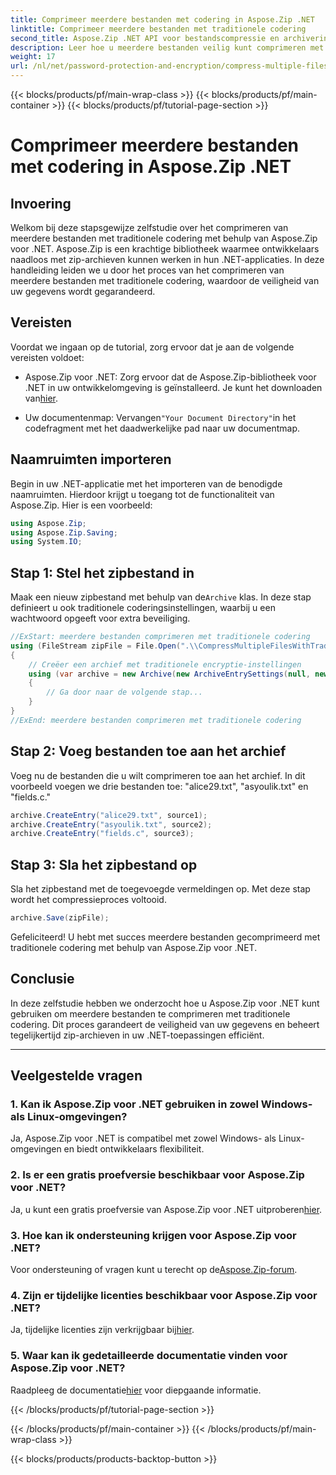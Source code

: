```yaml
---
title: Comprimeer meerdere bestanden met codering in Aspose.Zip .NET
linktitle: Comprimeer meerdere bestanden met traditionele codering
second_title: Aspose.Zip .NET API voor bestandscompressie en archivering
description: Leer hoe u meerdere bestanden veilig kunt comprimeren met behulp van traditionele codering in Aspose.Zip voor .NET. Verbeter de gegevensbescherming in uw .NET-applicaties.
weight: 17
url: /nl/net/password-protection-and-encryption/compress-multiple-files-traditional-encryption/
---
```


{{< blocks/products/pf/main-wrap-class >}}
{{< blocks/products/pf/main-container >}}
{{< blocks/products/pf/tutorial-page-section >}}

# Comprimeer meerdere bestanden met codering in Aspose.Zip .NET


## Invoering

Welkom bij deze stapsgewijze zelfstudie over het comprimeren van meerdere bestanden met traditionele codering met behulp van Aspose.Zip voor .NET. Aspose.Zip is een krachtige bibliotheek waarmee ontwikkelaars naadloos met zip-archieven kunnen werken in hun .NET-applicaties. In deze handleiding leiden we u door het proces van het comprimeren van meerdere bestanden met traditionele codering, waardoor de veiligheid van uw gegevens wordt gegarandeerd.

## Vereisten

Voordat we ingaan op de tutorial, zorg ervoor dat je aan de volgende vereisten voldoet:

-  Aspose.Zip voor .NET: Zorg ervoor dat de Aspose.Zip-bibliotheek voor .NET in uw ontwikkelomgeving is geïnstalleerd. Je kunt het downloaden van[hier](https://releases.aspose.com/zip/net/).

-  Uw documentenmap: Vervangen`"Your Document Directory"`in het codefragment met het daadwerkelijke pad naar uw documentmap.

## Naamruimten importeren

Begin in uw .NET-applicatie met het importeren van de benodigde naamruimten. Hierdoor krijgt u toegang tot de functionaliteit van Aspose.Zip. Hier is een voorbeeld:

```csharp
using Aspose.Zip;
using Aspose.Zip.Saving;
using System.IO;
```

## Stap 1: Stel het zipbestand in

 Maak een nieuw zipbestand met behulp van de`Archive` klas. In deze stap definieert u ook traditionele coderingsinstellingen, waarbij u een wachtwoord opgeeft voor extra beveiliging.

```csharp
//ExStart: meerdere bestanden comprimeren met traditionele codering
using (FileStream zipFile = File.Open(".\\CompressMultipleFilesWithTraditionalEncryption_out.zip", FileMode.Create))
{
    // Creëer een archief met traditionele encryptie-instellingen
    using (var archive = new Archive(new ArchiveEntrySettings(null, new TraditionalEncryptionSettings("p@s$"))))
    {
        // Ga door naar de volgende stap...
    }
}
//ExEnd: meerdere bestanden comprimeren met traditionele codering
```

## Stap 2: Voeg bestanden toe aan het archief

Voeg nu de bestanden die u wilt comprimeren toe aan het archief. In dit voorbeeld voegen we drie bestanden toe: "alice29.txt", "asyoulik.txt" en "fields.c."

```csharp
archive.CreateEntry("alice29.txt", source1);
archive.CreateEntry("asyoulik.txt", source2);
archive.CreateEntry("fields.c", source3);
```

## Stap 3: Sla het zipbestand op

Sla het zipbestand met de toegevoegde vermeldingen op. Met deze stap wordt het compressieproces voltooid.

```csharp
archive.Save(zipFile);
```

Gefeliciteerd! U hebt met succes meerdere bestanden gecomprimeerd met traditionele codering met behulp van Aspose.Zip voor .NET.

## Conclusie

In deze zelfstudie hebben we onderzocht hoe u Aspose.Zip voor .NET kunt gebruiken om meerdere bestanden te comprimeren met traditionele codering. Dit proces garandeert de veiligheid van uw gegevens en beheert tegelijkertijd zip-archieven in uw .NET-toepassingen efficiënt.

---

## Veelgestelde vragen

### 1. Kan ik Aspose.Zip voor .NET gebruiken in zowel Windows- als Linux-omgevingen?

Ja, Aspose.Zip voor .NET is compatibel met zowel Windows- als Linux-omgevingen en biedt ontwikkelaars flexibiliteit.

### 2. Is er een gratis proefversie beschikbaar voor Aspose.Zip voor .NET?

 Ja, u kunt een gratis proefversie van Aspose.Zip voor .NET uitproberen[hier](https://releases.aspose.com/).

### 3. Hoe kan ik ondersteuning krijgen voor Aspose.Zip voor .NET?

 Voor ondersteuning of vragen kunt u terecht op de[Aspose.Zip-forum](https://forum.aspose.com/c/zip/37).

### 4. Zijn er tijdelijke licenties beschikbaar voor Aspose.Zip voor .NET?

 Ja, tijdelijke licenties zijn verkrijgbaar bij[hier](https://purchase.aspose.com/temporary-license/).

### 5. Waar kan ik gedetailleerde documentatie vinden voor Aspose.Zip voor .NET?

Raadpleeg de documentatie[hier](https://reference.aspose.com/zip/net/) voor diepgaande informatie.

{{< /blocks/products/pf/tutorial-page-section >}}

{{< /blocks/products/pf/main-container >}}
{{< /blocks/products/pf/main-wrap-class >}}

{{< blocks/products/products-backtop-button >}}
